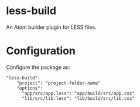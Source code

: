 # less-build

An Atom builder plugin for LESS files.

# Configuration

Configure the package as:
```
"less-build":
    "project": "project-folder-name"
    "options":
      "app/src/app.less": "app/build/src/app.css"
      "lib/src/lib.less": "lib/build/src/lib.css"
```
